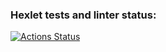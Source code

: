 ### Hexlet tests and linter status:
[![Actions Status](https://github.com/cocacolaclassic/frontend-project-lvl1/workflows/hexlet-check/badge.svg)](https://github.com/cocacolaclassic/frontend-project-lvl1/actions)